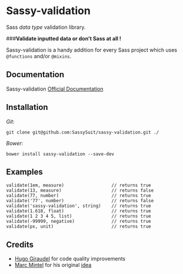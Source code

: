 # Sassy-validation 

Sass _data type_ validation library.

###__Validate inputted data or don’t Sass at all !__

Sassy-validation is a handy addition for every Sass project which uses `@functions` and/or `@mixins`. 

## Documentation

Sassy-validation [Official Documentation](http://sassysuit.github.io/sassy-validation)

## Installation

_Git_:

    git clone git@github.com:SassySuit/sassy-validation.git ./

_Bower_:

    bower install sassy-validation --save-dev

## Examples

    validate(1em, measure)                  // returns true
    validate(13, measure)                   // returns false
    validate(77, number)                    // returns true
    validate('77', number)                  // returns false
    validate('sassy-validation', string)    // returns true
    validate(1.618, float)                  // returns true
    validate(1 2 3 4 5, list)               // returns true
    validate(-99999, negative)              // returns true
    validate(px, unit)                      // returns true

## Credits

* [Hugo Giraudel](http://hugogiraudel.com/) for code quality improvements
* [Marc Mintel](https://twitter.com/marcmintel) for his original [idea](https://medium.com/@marcmintel/validating-parameters-in-sass-a0cac60c6222
)
